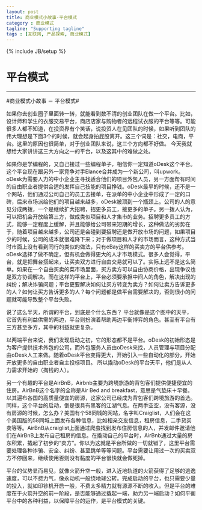 ```yaml
---
layout: post
title: 商业模式小故事-平台模式
category : 商业模式
tagline: "Supporting tagline"
tags : [互联网, 产品探索, 商业模式]
---
```

{% include JB/setup %}
# 平台模式
---

#商业模式小故事 － 平台模式#

<p>
如果你去创业圈子里面转一转，就能看到数不清的创业团队在做一个平台。比如，设计师和学生的衣服交易平台，商店店家与购物者的远程试衣服的平台等等。可能很多人都不知道，在投资界有个笑话，说投资人在见团队的时候，如果听到团队的伟大理想是下面3个的时候，就会起身拍屁股离开。这三个词是：社交，电商，平台。这里的原因也很简单，对于创业团队来说，这三个方向都不好做。
今天我就想给大家讲讲这三大方向之一的平台，以及这其中的难做之处。
<p>
如果你是学编程的，又自己接过一些编程单子，相信你一定知道oDesk这个平台。这个平台现在跟另外一家竞争对手Elance合并成为一个新公司，叫upwork。oDesk为需要人力的中小企业主寻找适合他们的项目外包人员，另一方面帮有时间的自由职业者提供合适的发挥自己技能的项目挣钱。oDesk最早的时候，还不是一个网站，他们通过公司自己的员工去接单，在派单的中小企业中形成了一定的口碑，后来市场派给他们的项目越来越多，oDesk被顶到一个瓶颈上。公司的人的意见分成两拨，一个是继续扩大招聘，招更多员工，接更多的单子。另一拨人认为，可以把机会开放给第三方，做成类似项目和人才集市的业务。招聘更多员工的方式，能够一定程度上缓解，并且能够给公司带来短期的增长，这种做法的劣势在于，随着项目越来越多，公司还是会碰到要招聘还是做开放市场的问题，如果项目少的时候，公司的成本就很难降下来；对于做项目和人才的市场而言，这种方式当时市面上没有看到同行的类似的做法，只有eBay这样的买卖方的平台供参考。oDesk选择了做不确定，但有机会做得更大的人才市场模式。很多人会觉得，平台，就是把舞台搭起来，让买卖双方进行自由交易就可以了。实际上远不是这么简单。如果在一个自由买卖的菜市场里面，买方卖方可以自由协商价格，出现争议也是双方协调解决。而在这样的平台上，平台必须要承担中间人的角色，解决出现的纠纷；解决诈骗问题；平台更要解决如何让买方转变为卖方？如何让卖方告诉更多的人？如何让买方告诉更多的人？每个问题都是做平台需要解决的，否则很小的问题就可能导致整个平台失败。
</p>
<p>
说了这么半天，所谓的平台，到底是个什么东西？
平台就像是这个图中的天平，它首先有利益供需的两边，平台则扮演着帮助两边平衡博弈的角色。甚至有平台有三方甚至多方，其中的利益就更复杂。
</p>
<p>
以两端平台来说，我们发现启动之初，它的形态都不是平台。oDesk的初始形态是为客户提供技术外包的公司，而外包服务人员由oDesk来找，人员管理与项目分配由oDesk人工来做。随着oDesk平台变得更大，开始引入一些自动化的部分，开始开放更多的自由职业者自主投标项目。
所以撬动oDesk的平台天平，他们是从人力需求开始的（掏钱的人）。
</p>
<p>
另一个有趣的平台是AirBnB，Airbnb主要为跨境旅游的背包客们提供便捷便宜的住房。AirBnB这个名字的全称是Air Bed and breakfast，意思是气垫床＋早餐。以其遍布各国的高质量便宜的房源，这家公司已经成为背包客们跨境旅游的首选。
同样，这个平台的启动，倒是很具有黑客的江湖气息。在两手空空，没有客源，没有房源的时候，怎么办？美国有个58同城的网站，名字叫Craiglist，人们会在这个美国版的58同城上面发布各种信息，比如相亲交友信息，租房信息，二手货买卖等等。AirBnB从craiglist上面通过爬虫找到发布住房信息的人，并发邮件邀请他们在AirBnB上发布自己租房的信息。在撬动自己的平台时，AirBnb通过大量的房东积累，撬起了初步的“卖方”。你以为这就是平台所做的一切就错了，这里平台需要处理各种诈骗、安全、纠纷、甚至跳单等等问题。平台需要让用过一次的买卖双方不停回来，继续使用否则没有黏度的平台很快就会做死掉。
</p>
<p>
平台的优势显而易见，就像火箭升空一般，进入近地轨道的火箭获得了足够的逃逸速度，可以不费力气，像永动机一般绕地球公转。完成启动的平台，也只需要少量的投入，就如印钞机开启一般，不费太多精力就有源源不断的收入。但是平台的难度在于火箭升空的前一阶段，是否能够通过撬起一端，助力另一端启动？如何平衡平台中的各种利益，以保障平台的运作，是平台模式的关键。
</p>
